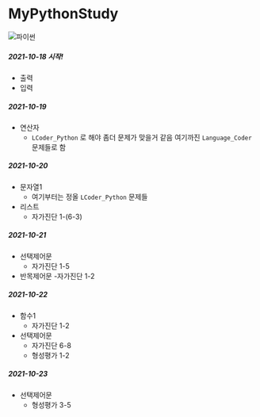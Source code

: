 # MyPythonStudy


![파이썬](https://media.vlpt.us/images/taeil77/post/0860d033-75cf-4101-b236-1a261c8c2c8a/python.png)

##### 2021-10-18 시작!
- 출력
- 입력

##### 2021-10-19
- 연산자 
  - `LCoder_Python` 로 해야 좀더 문제가 맞을거 같음 여기까진 `Language_Coder` 문제들로 함

##### 2021-10-20
- 문자열1 
  - 여기부터는 정올 `LCoder_Python` 문제들
- 리스트
  - 자가진단 1-(6-3) 

##### 2021-10-21
- 선택제어문 
  - 자가진단 1-5
- 반목제어문 
  -자가진단 1-2

##### 2021-10-22
- 함수1 
  - 자가진단 1-2
- 선택제어문 
  - 자가진단 6-8
  - 형성평가 1-2

##### 2021-10-23
- 선택제어문 
  - 형성평가 3-5
